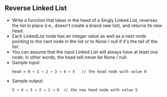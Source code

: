 ## Reverse Linked List

- Write a function that takes in the head of a Singly Linked List, reverses the list in place (i.e., doesn't create a brand new list), and returns its new head.
- Each LinkedList node has an integer value as well as a next node pointing to the next node in the list or to None / null if it's the tail of the list.
- You can assume that the input Linked List will always have at least one node; in other words, the head will never be None / null.
- Sample input:
    ~~~
    head = 0 → 1 → 2 → 3 → 4 → 5   // the head node with value 0
    ~~~
- Sample output:
    ~~~
    5 → 4 → 3 → 2 → 1 → 0  // the new head node with value 5
    ~~~